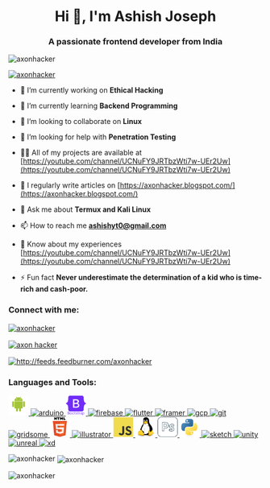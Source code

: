 <h1 align="center">Hi 👋, I'm Ashish Joseph</h1>

<h3 align="center">A passionate frontend developer from India</h3>

<p align="left"> <img src="https://komarev.com/ghpvc/?username=axonhacker&label=Profile%20views&color=0e75b6&style=flat" alt="axonhacker" /> </p>

<p align="left"> <a href="https://github.com/ryo-ma/github-profile-trophy"><img src="https://github-profile-trophy.vercel.app/?username=axonhacker" alt="axonhacker" /></a> </p>

- 🔭 I’m currently working on **Ethical Hacking**

- 🌱 I’m currently learning **Backend Programming**

- 👯 I’m looking to collaborate on **Linux**

- 🤝 I’m looking for help with **Penetration Testing**

- 👨‍💻 All of my projects are available at [https://youtube.com/channel/UCNuFY9JRTbzWti7w-UEr2Uw](https://youtube.com/channel/UCNuFY9JRTbzWti7w-UEr2Uw)

- 📝 I regularly write articles on [https://axonhacker.blogspot.com/](https://axonhacker.blogspot.com/)

- 💬 Ask me about **Termux and Kali Linux**

- 📫 How to reach me **ashishyt0@gmail.com**

- 📄 Know about my experiences [https://youtube.com/channel/UCNuFY9JRTbzWti7w-UEr2Uw](https://youtube.com/channel/UCNuFY9JRTbzWti7w-UEr2Uw)

- ⚡ Fun fact **Never underestimate the determination of a kid who is time-rich and cash-poor.**

<h3 align="left">Connect with me:</h3>

<p align="left">

<a href="https://instagram.com/axonhacker" target="blank"><img align="center" src="https://cdn.jsdelivr.net/npm/simple-icons@3.0.1/icons/instagram.svg" alt="axonhacker" height="30" width="40" /></a>

<a href="https://www.youtube.com/c/axon hacker" target="blank"><img align="center" src="https://cdn.jsdelivr.net/npm/simple-icons@3.0.1/icons/youtube.svg" alt="axon hacker" height="30" width="40" /></a>

<a href="/http://feeds.feedburner.com/axonhacker" target="blank"><img align="center" src="https://cdn.jsdelivr.net/npm/simple-icons@3.0.1/icons/rss.svg" alt="http://feeds.feedburner.com/axonhacker" height="30" width="40" /></a>

</p>

<h3 align="left">Languages and Tools:</h3>

<p align="left"> <a href="https://developer.android.com" target="_blank"> <img src="https://raw.githubusercontent.com/devicons/devicon/master/icons/android/android-original-wordmark.svg" alt="android" width="40" height="40"/> </a> <a href="https://www.arduino.cc/" target="_blank"> <img src="https://cdn.worldvectorlogo.com/logos/arduino-1.svg" alt="arduino" width="40" height="40"/> </a> <a href="https://getbootstrap.com" target="_blank"> <img src="https://raw.githubusercontent.com/devicons/devicon/master/icons/bootstrap/bootstrap-plain-wordmark.svg" alt="bootstrap" width="40" height="40"/> </a> <a href="https://firebase.google.com/" target="_blank"> <img src="https://www.vectorlogo.zone/logos/firebase/firebase-icon.svg" alt="firebase" width="40" height="40"/> </a> <a href="https://flutter.dev" target="_blank"> <img src="https://www.vectorlogo.zone/logos/flutterio/flutterio-icon.svg" alt="flutter" width="40" height="40"/> </a> <a href="https://www.framer.com/" target="_blank"> <img src="https://www.vectorlogo.zone/logos/framer/framer-icon.svg" alt="framer" width="40" height="40"/> </a> <a href="https://cloud.google.com" target="_blank"> <img src="https://www.vectorlogo.zone/logos/google_cloud/google_cloud-icon.svg" alt="gcp" width="40" height="40"/> </a> <a href="https://git-scm.com/" target="_blank"> <img src="https://www.vectorlogo.zone/logos/git-scm/git-scm-icon.svg" alt="git" width="40" height="40"/> </a> <a href="https://gridsome.org/" target="_blank"> <img src="https://www.vectorlogo.zone/logos/gridsome/gridsome-icon.svg" alt="gridsome" width="40" height="40"/> </a> <a href="https://www.w3.org/html/" target="_blank"> <img src="https://raw.githubusercontent.com/devicons/devicon/master/icons/html5/html5-original-wordmark.svg" alt="html5" width="40" height="40"/> </a> <a href="https://www.adobe.com/in/products/illustrator.html" target="_blank"> <img src="https://www.vectorlogo.zone/logos/adobe_illustrator/adobe_illustrator-icon.svg" alt="illustrator" width="40" height="40"/> </a> <a href="https://developer.mozilla.org/en-US/docs/Web/JavaScript" target="_blank"> <img src="https://raw.githubusercontent.com/devicons/devicon/master/icons/javascript/javascript-original.svg" alt="javascript" width="40" height="40"/> </a> <a href="https://www.linux.org/" target="_blank"> <img src="https://raw.githubusercontent.com/devicons/devicon/master/icons/linux/linux-original.svg" alt="linux" width="40" height="40"/> </a> <a href="https://www.photoshop.com/en" target="_blank"> <img src="https://raw.githubusercontent.com/devicons/devicon/master/icons/photoshop/photoshop-line.svg" alt="photoshop" width="40" height="40"/> </a> <a href="https://www.python.org" target="_blank"> <img src="https://raw.githubusercontent.com/devicons/devicon/master/icons/python/python-original.svg" alt="python" width="40" height="40"/> </a> <a href="https://www.sketch.com/" target="_blank"> <img src="https://www.vectorlogo.zone/logos/sketchapp/sketchapp-icon.svg" alt="sketch" width="40" height="40"/> </a> <a href="https://unity.com/" target="_blank"> <img src="https://www.vectorlogo.zone/logos/unity3d/unity3d-icon.svg" alt="unity" width="40" height="40"/> </a> <a href="https://unrealengine.com/" target="_blank"> <img src="https://raw.githubusercontent.com/kenangundogan/fontisto/036b7eca71aab1bef8e6a0518f7329f13ed62f6b/icons/svg/brand/unreal-engine.svg" alt="unreal" width="40" height="40"/> </a> <a href="https://www.adobe.com/products/xd.html" target="_blank"> <img src="https://cdn.worldvectorlogo.com/logos/adobe-xd.svg" alt="xd" width="40" height="40"/> </a> </p>

<p><img align="left" src="https://github-readme-stats.vercel.app/api/top-langs?username=axonhacker&show_icons=true&locale=en&layout=compact" alt="axonhacker" /></p>

<p>&nbsp;<img align="center" src="https://github-readme-stats.vercel.app/api?username=axonhacker&show_icons=true&locale=en" alt="axonhacker" /></p>

<p><img align="center" src="https://github-readme-streak-stats.herokuapp.com/?user=axonhacker&" alt="axonhacker" /></p>





